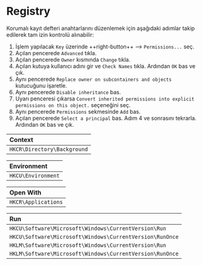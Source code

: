 # Registry

Korumalı kayıt defteri anahtarlarını düzenlemek için aşağıdaki adımlar takip edilerek tam izin kontrolü alınabilir:

1. İşlem yapılacak `Key` üzerinde ++right-button++ --> `Permissions...` seç.
2. Açılan pencerede `Advanced` tıkla.
3. Açılan pencerede `Owner` kısmında `Change` tıkla.
4. Açılan kutuya kullanıcı adını gir ve `Check Names` tıkla. Ardından `OK` bas ve çık.
5. Aynı pencerede `Replace owner on subcontainers and objects` kutucuğunu işaretle.
6. Aynı pencerede `Disable inheritance` bas.
7. Uyarı penceresi çıkarsa `Convert inherited permissions into explicit permissions on this object.` seçeneğini seç.
8. Aynı pencerede `Permissions` sekmesinde `Add` bas.
9. Açılan pencerede `Select a principal` bas. Adım 4 ve sonrasını tekrarla. Ardından `OK` bas ve çık.

| Context |
|:---|
| `HKCR\Directory\Background` |

| Environment |
|:---|
| `HKCU\Environment` |

| Open With |
|:---|
| `HKCR\Applications` |

| Run |
|:---|
| `HKCU\Software\Microsoft\Windows\CurrentVersion\Run` |
| `HKCU\Software\Microsoft\Windows\CurrentVersion\RunOnce` |
| `HKLM\Software\Microsoft\Windows\CurrentVersion\Run` |
| `HKLM\Software\Microsoft\Windows\CurrentVersion\RunOnce` |
